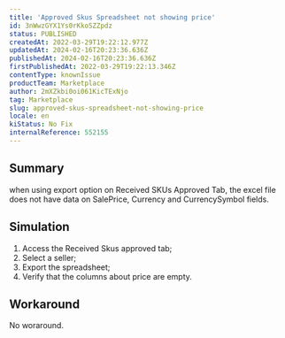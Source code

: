 ```yaml
---
title: 'Approved Skus Spreadsheet not showing price'
id: 3nWwzGYX1Ys0rKkoSZZpdz
status: PUBLISHED
createdAt: 2022-03-29T19:22:12.977Z
updatedAt: 2024-02-16T20:23:36.636Z
publishedAt: 2024-02-16T20:23:36.636Z
firstPublishedAt: 2022-03-29T19:22:13.346Z
contentType: knownIssue
productTeam: Marketplace
author: 2mXZkbi0oi061KicTExNjo
tag: Marketplace
slug: approved-skus-spreadsheet-not-showing-price
locale: en
kiStatus: No Fix
internalReference: 552155
---
```


## Summary


when using export option on Received SKUs Approved Tab, the excel file does not have data on SalePrice, Currency and CurrencySymbol fields.



## Simulation



1. Access the Received Skus approved tab;
2. Select a seller;
3. Export the spreadsheet;
4. Verify that the columns about price are empty.



## Workaround


No woraround.

